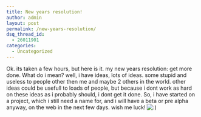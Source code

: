```yaml
---
title: New years resolution!
author: admin
layout: post
permalink: /new-years-resolution/
dsq_thread_id:
  - 26011901
categories:
  - Uncategorized
---
```

Ok. its taken a few hours, but here is it. my new years resolution: get more done. What do i mean? well, i have ideas, lots of ideas. some stupid and useless to people other then me and maybe 2 others in the world. other ideas could be usefull to loads of people, but because i dont work as hard on these ideas as i probably should, i dont get it done. So, i have started on a project, which i still need a name for, and i will have a beta or pre alpha anyway, on the web in the next few days. wish me luck! <img src="http://blog.lotas-smartman.net/wp-includes/images/smilies/icon_smile.gif" alt=":)" class="wp-smiley" />